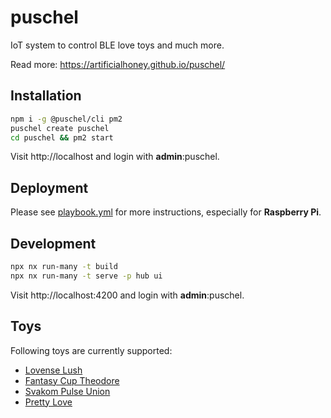 # puschel

IoT system to control BLE love toys and much more.

Read more: https://artificialhoney.github.io/puschel/

## Installation

```bash
npm i -g @puschel/cli pm2
puschel create puschel
cd puschel && pm2 start
```

Visit http://localhost and login with **admin**:puschel.

## Deployment

Please see [playbook.yml](https://github.com/artificialhoney/puschel/blob/main/ansible/playbook.yml) for more instructions, especially for **Raspberry Pi**.

## Development

```bash
npx nx run-many -t build
npx nx run-many -t serve -p hub ui
```

Visit http://localhost:4200 and login with **admin**:puschel.

## Toys

Following toys are currently supported:

- [Lovense Lush](https://www.lovense.com/bluetooth-remote-control-vibrator)
- [Fantasy Cup Theodore](https://www.amazon.de/gp/product/B0BQWP7KYC)
- [Svakom Pulse Union](https://www.svakom.com/products/pulse-union)
- [Pretty Love](https://prettylove.com/goods.php?id=2913)
